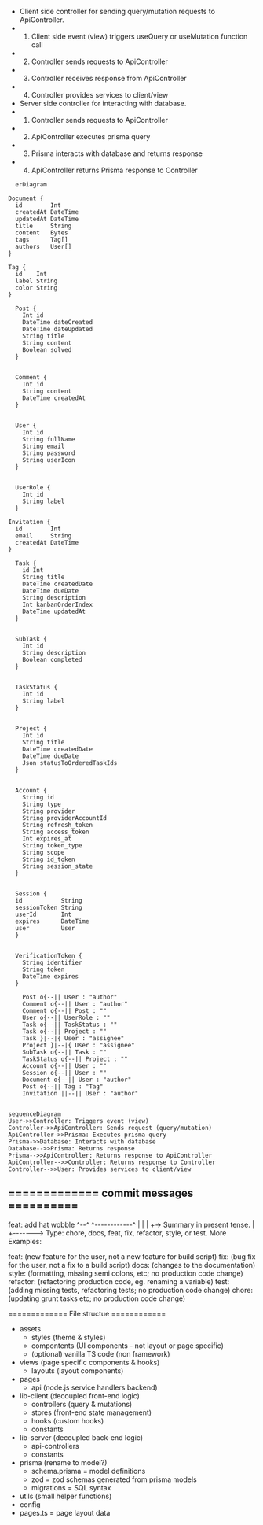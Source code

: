 * Client side controller for sending query/mutation requests to ApiController.
* 1. Client side event (view) triggers useQuery or useMutation function call
* 2. Controller sends requests to ApiController
* 3. Controller receives response from ApiController
* 4. Controller provides services to client/view
* Server side controller for interacting with database.
* 1. Controller sends requests to ApiController
* 2. ApiController executes prisma query
* 3. Prisma interacts with database and returns response
* 4. ApiController returns Prisma response to Controller

```mermaid
  erDiagram

Document {
  id        Int     
  createdAt DateTime
  updatedAt DateTime 
  title     String
  content   Bytes
  tags      Tag[]
  authors   User[]
}

Tag {
  id    Int    
  label String 
  color String 
}

  Post {
    Int id
    DateTime dateCreated
    DateTime dateUpdated
    String title
    String content
    Boolean solved  
  }


  Comment {
    Int id
    String content
    DateTime createdAt  
  }


  User {
    Int id
    String fullName
    String email
    String password
    String userIcon  
  }


  UserRole {
    Int id
    String label  
  }

Invitation {
  id        Int  
  email     String 
  createdAt DateTime
}

  Task {
    id Int 
    String title
    DateTime createdDate
    DateTime dueDate
    String description
    Int kanbanOrderIndex
    DateTime updatedAt  
  }


  SubTask {
    Int id
    String description
    Boolean completed  
  }


  TaskStatus {
    Int id
    String label  
  }


  Project {
    Int id
    String title
    DateTime createdDate
    DateTime dueDate
    Json statusToOrderedTaskIds  
  }


  Account {
    String id
    String type
    String provider
    String providerAccountId
    String refresh_token
    String access_token
    Int expires_at
    String token_type
    String scope
    String id_token
    String session_state  
  }


  Session {
  id           String 
  sessionToken String  
  userId       Int      
  expires      DateTime
  user         User
  }


  VerificationToken {
    String identifier
    String token
    DateTime expires  
  }

    Post o{--|| User : "author"
    Comment o{--|| User : "author"
    Comment o{--|| Post : ""
    User o{--|| UserRole : ""
    Task o{--|| TaskStatus : ""
    Task o{--|| Project : ""
    Task }|--|{ User : "assignee"
    Project }|--|{ User : "assignee"
    SubTask o{--|| Task : ""
    TaskStatus o{--|| Project : ""
    Account o{--|| User : ""
    Session o{--|| User : ""
    Document o{--|| User : "author"
    Post o{--|| Tag : "Tag"
    Invitation ||--|| User : "author"


```


```mermaid
sequenceDiagram
User->>Controller: Triggers event (view)
Controller->>ApiController: Sends request (query/mutation)
ApiController->>Prisma: Executes prisma query
Prisma->>Database: Interacts with database
Database-->>Prisma: Returns response
Prisma-->>ApiController: Returns response to ApiController
ApiController-->>Controller: Returns response to Controller
Controller-->>User: Provides services to client/view

```

## ============= commit messages ==========

feat: add hat wobble
^--^ ^------------^
| |
| +-> Summary in present tense.
|
+-------> Type: chore, docs, feat, fix, refactor, style, or test.
More Examples:

feat: (new feature for the user, not a new feature for build script)
fix: (bug fix for the user, not a fix to a build script)
docs: (changes to the documentation)
style: (formatting, missing semi colons, etc; no production code change)
refactor: (refactoring production code, eg. renaming a variable)
test: (adding missing tests, refactoring tests; no production code change)
chore: (updating grunt tasks etc; no production code change)

============= File structue ============
- assets
  - styles (theme & styles)
  - compontents (UI components - not layout or page specific)
  - (optional) vanilla TS code (non framework)
- views (page specific components & hooks)
  - layouts (layout components)
- pages
  - api (node.js service handlers backend)
- lib-client (decoupled front-end logic)
  - controllers (query & mutations)
  - stores (front-end state management)
  - hooks (custom hooks)
  - constants
- lib-server (decoupled back-end logic)
  - api-controllers
  - constants
- prisma (rename to model?)
  - schema.prisma = model definitions
  - zod = zod schemas generated from prisma models
  - migrations = SQL syntax
- utils (small helper functions)
- config
- pages.ts = page layout data
